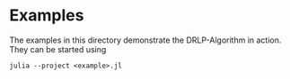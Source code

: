 # Examples
The examples in this directory demonstrate the DRLP-Algorithm in action. They can be started using
```
julia --project <example>.jl
```
